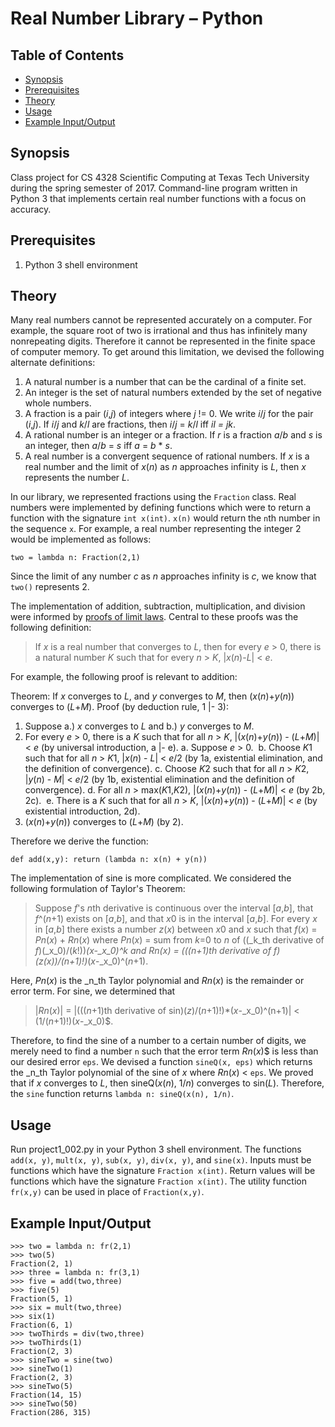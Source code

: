 Real Number Library – Python
===

Table of Contents
---

- [Synopsis](#synopsis)
- [Prerequisites](#prerequisites)
- [Theory](#theory)
- [Usage](#usage)
- [Example Input/Output](#example-input-output)

Synopsis
---

Class project for CS 4328 Scientific Computing at Texas Tech University during the spring semester of 2017. Command-line program written in Python 3 that implements certain real number functions with a focus on accuracy. 

Prerequisites 
---

1. Python 3 shell environment

Theory
---

Many real numbers cannot be represented accurately on a computer. For example, the square root of two is irrational and thus has infinitely many nonrepeating digits. Therefore it cannot be represented in the finite space of computer memory. To get around this limitation, we devised the following alternate definitions:

1.  A natural number is a number that can be the cardinal of a finite set.
2.  An integer is the set of natural numbers extended by the set of negative whole numbers.
3.  A fraction is a pair (_i_,_j_) of integers where _j_ != 0. We write _i_/_j_ for the pair (_i_,_j_). If _i_/_j_ and _k_/_l_ are fractions, then _i_/_j_ = _k_/_l_ iff _i_*_l_ = _j_*_k_.
4.  A rational number is an integer or a fraction. If _r_ is a fraction _a_/_b_ and _s_ is an integer, then _a_/_b_ = _s_ iff _a_ = _b_ * _s_.
5.  A real number is a convergent sequence of rational numbers. If _x_ is a real number and the limit of _x_(_n_) as _n_ approaches infinity is _L_, then _x_ represents the number _L_.

In our library, we represented fractions using the `Fraction` class. Real numbers were implemented by defining functions which were to return a function with the signature `int x(int)`. `x(n)` would return the `n`th number in the sequence `x`. For example, a real number representing the integer 2 would be implemented as follows:

```
two = lambda n: Fraction(2,1)
```

Since the limit of any number _c_ as _n_ approaches infinity is _c_, we know that `two()` represents 2.

The implementation of addition, subtraction, multiplication, and division were informed by [proofs of limit laws](). Central to these proofs was the following definition:

> If _x_ is a real number that converges to _L_, then for every _e_ > 0, there is a natural number _K_ such that for every _n_ > _K_, |_x_(_n_)-_L_| < _e_.

For example, the following proof is relevant to addition:

Theorem: If _x_ converges to _L_, and _y_ converges to _M_, then (_x_(_n_)+_y_(_n_)) converges to (_L_+_M_).
Proof (by deduction rule, 1 |- 3):
1.  Suppose a.) _x_ converges to _L_ and b.) _y_ converges to _M_.
2.  For every _e_ > 0, there is a _K_ such that for all _n_ > _K_, |(_x_(_n_)+_y_(_n_)) - (_L_+_M_)| < _e_ (by universal introduction, a |- e).
  a.  Suppose _e_ > 0.
  b.  Choose *K*1 such that for all _n_ > *K*1, |_x_(_n_) - _L_| < _e_/2 (by 1a, existential elimination, and the definition of convergence).
  c.  Choose *K*2 such that for all _n_ > *K*2, |_y_(_n_) - _M_| < _e_/2 (by 1b, existential elimination and the definition of convergence).
  d.  For all _n_ > max(*K*1,*K*2), |(_x_(_n_)+_y_(_n_)) - (_L_+_M_)| < _e_ (by 2b, 2c).
  e.  There is a _K_ such that for all _n_ > _K_, |(_x_(_n_)+_y_(_n_)) - (_L_+_M_)| < _e_ (by existential introduction, 2d).
3.  (_x_(_n_)+_y_(_n_)) converges to (_L_+_M_) (by 2).

Therefore we derive the function:

```
def add(x,y): return (lambda n: x(n) + y(n))
```

The implementation of sine is more complicated. We considered the following formulation of Taylor's Theorem:

> Suppose _f_'s *n*th derivative is continuous over the interval [_a_,_b_], that _f_^(_n_+1) exists on [_a_,_b_], and that *x*0 is in the interval [_a_,_b_]. For every _x_ in [_a_,_b_] there exists a number _z_(_x_) between *x*0 and *x* such that 
> *f*(*x*) = *Pn*(*x*) + *Rn*(*x*)
> where *Pn*(*x*) = sum from *k*=0 to *n* of ((_k_th derivative of _f_)(_x_0)/(_k_!))*(_x_-_x_0)^_k_ and _Rn_(_x_) = (((_n_+1)th derivative of _f_)(_z_(_x_))/(_n_+1)!)*(_x_-_x_0)^(_n_+1).

Here, _Pn_(_x_) is the _n_th Taylor polynomial and _Rn_(_x_) is the remainder or error term. For sine, we determined that

> |_Rn_(_x_)| = |(((_n_+1)th derivative of sin)(_z_)/(_n_+1)!)*(_x_-_x_0)^(n+1)| < (1/(_n_+1)!)(_x_-_x_0)$.

Therefore, to find the sine of a number to a certain number of digits, we merely need to find a number `n` such that the error term _Rn_(_x_)$ is less than our desired error `eps`. We devised a function `sineQ(x, eps)` which returns the _n_th Taylor polynomial of the sine of _x_ where _Rn_(_x_) < `eps`. We proved that if _x_ converges to _L_, then sineQ(_x_(_n_), 1/_n_) converges to sin(_L_). Therefore, the `sine` function returns `lambda n: sineQ(x(n), 1/n)`.

Usage
---

Run project1_002.py in your Python 3 shell environment. The functions `add(x, y)`, `mult(x, y)`, `sub(x, y)`, `div(x, y)`, and `sine(x)`. Inputs must be functions which have the signature `Fraction x(int)`. Return values will be functions which have the signature `Fraction x(int)`. The utility function `fr(x,y)` can be used in place of `Fraction(x,y)`.

Example Input/Output
---

```
>>> two = lambda n: fr(2,1)
>>> two(5)
Fraction(2, 1)
>>> three = lambda n: fr(3,1)
>>> five = add(two,three)
>>> five(5)
Fraction(5, 1)
>>> six = mult(two,three)
>>> six(1)
Fraction(6, 1)
>>> twoThirds = div(two,three)
>>> twoThirds(1)
Fraction(2, 3)
>>> sineTwo = sine(two)
>>> sineTwo(1)
Fraction(2, 3)
>>> sineTwo(5)
Fraction(14, 15)
>>> sineTwo(50)
Fraction(286, 315)
```
